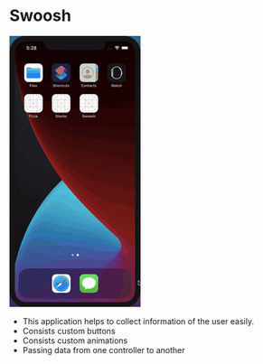# Swoosh

![](gif.gif)

- This application helps to collect information of the user easily.
- Consists custom buttons
- Consists custom animations
- Passing data from one controller to another
